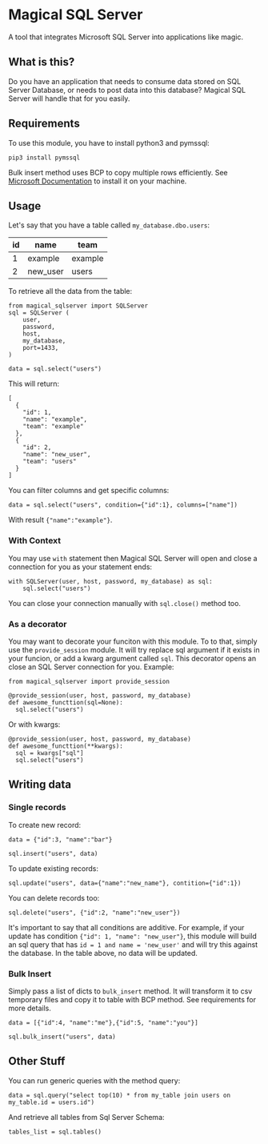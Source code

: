 # Magical SQL Server

A tool that integrates Microsoft SQL Server into applications like magic.

## What is this?

Do you have an application that needs to consume data stored on SQL Server Database, or needs to post data into this database? Magical SQL Server will handle that for you easily.

## Requirements

To use this module, you have to install python3 and pymssql:

```
pip3 install pymssql
```

Bulk insert method uses BCP to copy multiple rows efficiently. See [Microsoft Documentation](https://docs.microsoft.com/pt-br/sql/tools/bcp-utility?view=sql-server-2017) to install it on your machine.

## Usage

Let's say that you have a table called ```my_database.dbo.users```:

id | name | team
-- | ----- | ----
1 | example | example
2 | new_user | users

To retrieve all the data from the table:
```
from magical_sqlserver import SQLServer
sql = SQLServer (
    user,
    password,
    host,
    my_database,
    port=1433,
)

data = sql.select("users")
```

This will return:
```
[
  {
    "id": 1,
    "name": "example",
    "team": "example"
  },
  {
    "id": 2,
    "name": "new_user",
    "team": "users"
  }
]
```

You can filter columns and get specific columns:
```
data = sql.select("users", condition={"id":1}, columns=["name"])
```

With result ```{"name":"example"}```.

### With Context

You may use ```with``` statement then Magical SQL Server will open and close a connection for you as your statement ends:

```
with SQLServer(user, host, password, my_database) as sql:
    sql.select("users")
```

You can close your connection manually with ```sql.close()``` method too.

### As a decorator

You may want to decorate your funciton with this module. To to that, simply use the ```provide_session``` module. It will try replace sql argument if it exists in your funcion, or add a kwarg argument called ```sql```. This decorator opens an close an SQL Server connection for you. Example:

```
from magical_sqlserver import provide_session

@provide_session(user, host, password, my_database)
def awesome_functtion(sql=None):
  sql.select("users")
```

Or with kwargs:
```
@provide_session(user, host, password, my_database)
def awesome_functtion(**kwargs):
  sql = kwargs["sql"]
  sql.select("users")
```

## Writing data

### Single records

To create new record:

```
data = {"id":3, "name":"bar"}

sql.insert("users", data)
```

To update existing records:
```
sql.update("users", data={"name":"new_name"}, contition={"id":1})
```

You can delete records too:
```
sql.delete("users", {"id":2, "name":"new_user"})
```

It's important to say that all conditions are additive. For example, if your update has condition ```{"id": 1, "name": "new_user"}```, this module will build an sql query that has ```id = 1 and name = 'new_user'``` and will try this against the database. In the table above, no data will be updated.

### Bulk Insert
Simply pass a list of dicts to ```bulk_insert``` method. It will transform it to csv temporary files and copy it to table with BCP method. See requirements for more details.

```
data = [{"id":4, "name":"me"},{"id":5, "name":"you"}]

sql.bulk_insert("users", data)
```

## Other Stuff
You can run generic queries with the method query:
```
data = sql.query("select top(10) * from my_table join users on my_table.id = users.id")
```

And retrieve all tables from Sql Server Schema:
```
tables_list = sql.tables()
```
